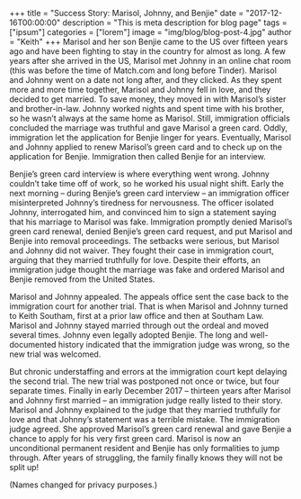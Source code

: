 +++
title = "Success Story: Marisol, Johnny, and Benjie"
date = "2017-12-16T00:00:00"
description = "This is meta description for blog page"
tags = ["ipsum"]
categories = ["lorem"]
image = "img/blog/blog-post-4.jpg"
author = "Keith"
+++
Marisol and her son Benjie came to the US over fifteen years ago and have been fighting to stay in the country for almost as long. A few years after she arrived in the US, Marisol met Johnny in an online chat room (this was before the time of Match.com and long before Tinder). Marisol and Johnny went on a date not long after, and they clicked. As they spent more and more time together, Marisol and Johnny fell in love, and they decided to get married. To save money, they moved in with Marisol’s sister and brother-in-law. Johnny worked nights and spent time with his brother, so he wasn’t always at the same home as Marisol. Still, immigration officials concluded the marriage was truthful and gave Marisol a green card. Oddly, immigration let the application for Benjie linger for years. Eventually, Marisol and Johnny applied to renew Marisol’s green card and to check up on the application for Benjie. Immigration then called Benjie for an interview.

Benjie’s green card interview is where everything went wrong. Johnny couldn’t take time off of work, so he worked his usual night shift. Early the next morning – during Benjie’s green card interview – an immigration officer misinterpreted Johnny’s tiredness for nervousness. The officer isolated Johnny, interrogated him, and convinced him to sign a statement saying that his marriage to Marisol was fake. Immigration promptly denied Marisol’s green card renewal, denied Benjie’s green card request, and put Marisol and Benjie into removal proceedings. The setbacks were serious, but Marisol and Johnny did not waiver. They fought their case in immigration court, arguing that they married truthfully for love. Despite their efforts, an immigration judge thought the marriage was fake and ordered Marisol and Benjie removed from the United States.

Marisol and Johnny appealed. The appeals office sent the case back to the immigration court for another trial. That is when Marisol and Johnny turned to Keith Southam, first at a prior law office and then at Southam Law. Marisol and Johnny stayed married through out the ordeal and moved several times. Johnny even legally adopted Benjie. The long and well-documented history indicated that the immigration judge was wrong, so the new trial was welcomed.

But chronic understaffing and errors at the immigration court kept delaying the second trial. The new trial was postponed not once or twice, but four separate times. Finally in early December 2017 – thirteen years after Marisol and Johnny first married – an immigration judge really listed to their story. Marisol and Johnny explained to the judge that they married truthfully for love and that Johnny’s statement was a terrible mistake. The immigration judge agreed. She approved Marisol’s green card renewal and gave Benjie a chance to apply for his very first green card. Marisol is now an unconditional permanent resident and Benjie has only formalities to jump through. After years of struggling, the family finally knows they will not be split up!

(Names changed for privacy purposes.)
